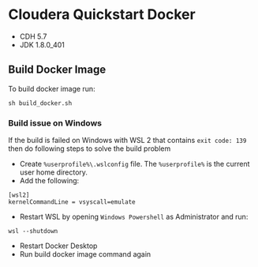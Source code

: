 # Cloudera Quickstart Docker
- CDH 5.7
- JDK 1.8.0_401

## Build Docker Image

To build docker image run:
```
sh build_docker.sh
```

### Build issue on Windows

If the build is failed on Windows with WSL 2 that contains `exit code: 139` then do following steps to solve the build problem

- Create `%userprofile%\.wslconfig` file. The `%userprofile%` is the current user home directory.
- Add the following:
```
[wsl2]
kernelCommandLine = vsyscall=emulate
```
- Restart WSL by opening `Windows Powershell` as Administrator and run: 
```
wsl --shutdown
```
- Restart Docker Desktop
- Run build docker image command again